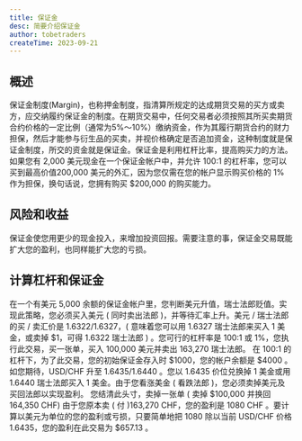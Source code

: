 ```yaml
---
title: 保证金
desc: 简要介绍保证金
author: tobetraders
createTime: 2023-09-21
---
```


## 概述
保证金制度(Margin)，也称押金制度，指清算所规定的达成期货交易的买方或卖方，应交纳履约保证金的制度。在期货交易中，任何交易者必须按照其所买卖期货合约价格的一定比例（通常为5%～10%）缴纳资金，作为其履行期货合约的财力担保，然后才能参与衍生品的买卖，并视价格确定是否追加资金，这种制度就是保证金制度，所交的资金就是保证金。保证金是利用杠杆比率，提高购买力的方法。如果您有 2,000 美元现金在一个保证金帐户中，并允许 100:1 的杠杆率，您可以买到最高价值200,000 美元的外汇，因为您仅需在您的帐户显示购买价格的 1% 作为担保，换句话说，您拥有购买 $200,000 的购买能力。
  
## 风险和收益
保证金使您用更少的现金投入，来增加投资回报。需要注意的事，保证金交易既能扩大您的盈利，也同样能扩大您的亏损。

## 计算杠杆和保证金
在一个有美元 5,000 余额的保证金帐户里，您判断美元升值，瑞士法郎贬值。实现此策略，您必须买入美元 ( 同时卖出法郎 )，并等待汇率上升。美元 / 瑞士法郎的买 / 卖汇价是 1.6322/1.6327，( 意味着您可以用 1.6327 瑞士法郎来买入 1 美金，或卖掉 $1，可得 1.6322 瑞士法郎 ) 。您可行的杠杆率是 100:1 或 1%，您执行此交易，买一张单，买入 100,000 美元并卖出 163,270 瑞士法郎。 在 100:1 的杠杆下，为了此交易，您的初始保证金存入时 $1000，您的帐户余额是 $4000 。如您期待，USD/CHF 升至 1.6435/1.6440 。您以 1.6435 价位兑换掉 1 美金或用 1.6440 瑞士法郎买入 1 美金。由于您看涨美金 ( 看跌法郎 )，您必须卖掉美元及买回法郎以实现盈利。
您结清此头寸，卖掉一张单 ( 卖掉 $100,000 并换回 164,350 CHF) 由于您原本卖 ( 付 )163,270 CHF，您的盈利是 1080 CHF 。要计算以美元为单位的您的盈利或亏损，只要简单地把 1080 除以当前 USD/CHF 价格 1.6435，您的盈利在此交易为 $657.13 。